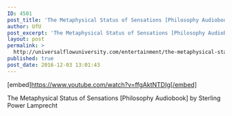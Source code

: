 ```yaml
---
ID: 4501
post_title: 'The Metaphysical Status of Sensations [Philosophy Audiobook] Sterling Power Lamprecht'
author: UfU
post_excerpt: 'The Metaphysical Status of Sensations [Philosophy Audiobook] by Sterling Power Lamprecht'
layout: post
permalink: >
  http://universalflowuniversity.com/entertainment/the-metaphysical-status-of-sensations-philosophy-audiobook-sterling-power-lamprecht/
published: true
post_date: 2016-12-03 13:01:43
---
```

[embed]https://www.youtube.com/watch?v=ffgAktNTDIg[/embed]<br>
<p>The Metaphysical Status of Sensations [Philosophy Audiobook] by Sterling Power Lamprecht</p>